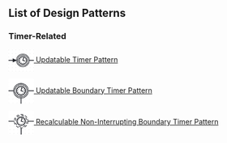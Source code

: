 ## List of Design Patterns

### Timer-Related

[<img src="updatable-timer-pattern/updatable-timer-pattern-logo.png" align="center" style="width: 50px;"> Updatable Timer Pattern](updatable-timer-pattern)

[<img src="updatable-boundary-timer-pattern/updatable-boundary-timer-pattern-logo.png" align="center" style="width: 50px;"> Updatable Boundary Timer Pattern](updatable-boundary-timer-pattern)

[<img src="recalculable-non-interrupting-boundary-timer-pattern/recalculable-non-interrupting-boundary-timer-pattern-logo.png" align="center" style="width: 50px;"> Recalculable Non-Interrupting Boundary Timer Pattern](recalculatable-non-interrupting-boundary-timer-pattern)